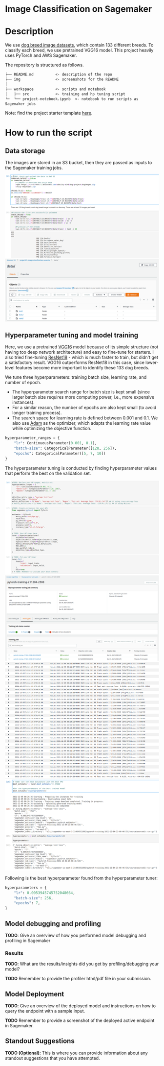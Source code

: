 # Image Classification on Sagemaker

# Description

We use [dog breed image datasets](http://vision.stanford.edu/aditya86/ImageNetDogs/), which contain 133 different breeds. To classify each breed, we use pretrained VGG16 model. This project heavily uses PyTorch and AWS Sagemaker.

The repository is structured as follows.

```
├── README.md          <- description of the repo
├── img                <- screenshots for the README
│
├── workspace          <- scripts and notebook
│   ├── src            <- training and hp tuning script
└─  └── project-notebook.ipynb  <- notebook to run scripts as Sagemaker jobs
```

Note: find the project starter template [here](https://github.com/udacity/nd009t-c3-deep-learning-topics-within-computer-vision-nlp-project-starter).

# How to run the script

## Data storage

The images are stored in an S3 bucket, then they are passed as inputs to the Sagemaker training jobs.

![00-s3-data-upload](img/00-s3-data-upload.png)
![01-s3-bucket-preview](img/01-s3-bucket-preview.png)

## Hyperparameter tuning and model training

Here, we use a pretrained [VGG16](https://neurohive.io/en/popular-networks/vgg16/) model because of its simple structure (not having too deep network architecture) and easy to fine-tune for starters. I also tried fine-tuning [ResNet18](https://pytorch.org/hub/pytorch_vision_resnet/) - which is much faster to train, but didn't get a satisfactory result. VGG16 outperforms ResNet18 in this case, since lower-level features become more important to identify these 133 dog breeds.

We tune three hyperparameters: training batch size, learning rate, and number of epoch. 
- The hyperparameter search range for batch size is kept small (since larger batch size requires more computing power, i.e., more expensive instances). 
- For a similar reason, the number of epochs are also kept small (to avoid longer training process).
- The search space for learning rate is defined between 0.001 and 0.1. We also use [Adam](https://machinelearningmastery.com/adam-optimization-algorithm-for-deep-learning/) as the optimizer, which adapts the learning rate value while optimizing the objective function.

```py
hyperparameter_ranges = {
    "lr": ContinuousParameter(0.001, 0.1),
    "batch-size": CategoricalParameter([128, 256]),
    "epochs": CategoricalParameter([5, 7, 10])
}
```

The hyperparameter tuning is conducted by finding hyperparameter values that perform the best on the validation set.

![02-hp-tuning-setup](img/02-hp-tuning-setup.png)
![03-hp-tuning-jobs](img/03-hp-tuning-jobs.png)
![04-hp-tuning-training-log](img/04-hp-tuning-training-log.png)
![05-hp-tuning-training-result](img/05-hp-tuning-result-notebook.png)

Following is the best hyperparameter found from the hyperparameter tuner:

```py
hyperparameters = {
    "lr": 0.0053945745752048664,
    "batch-size": 256,
    "epochs": 7,
}
```

## Model debugging and profiling

**TODO**: Give an overview of how you performed model debugging and profiling in Sagemaker

### Results
**TODO**: What are the results/insights did you get by profiling/debugging your model?

**TODO** Remember to provide the profiler html/pdf file in your submission.

## Model Deployment
**TODO**: Give an overview of the deployed model and instructions on how to query the endpoint with a sample input.

**TODO** Remember to provide a screenshot of the deployed active endpoint in Sagemaker.

## Standout Suggestions
**TODO (Optional):** This is where you can provide information about any standout suggestions that you have attempted.